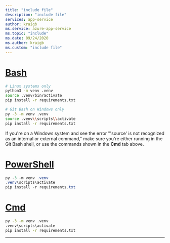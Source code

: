 ```yaml
---
title: "include file"
description: "include file"
services: app-service
author: kraigb
ms.service: azure-app-service
ms.topic: "include"
ms.date: 09/24/2020
ms.author: kraigb
ms.custom: "include file"
---
```


# [Bash](#tab/bash)

```bash
# Linux systems only
python3 -m venv .venv
source .venv/bin/activate
pip install -r requirements.txt

# Git Bash on Windows only
py -3 -m venv .venv
source .venv\\scripts\\activate
pip install -r requirements.txt
```

If you're on a Windows system and see the error "'source' is not recognized as an internal or external command," make sure you're either running in the Git Bash shell, or use the commands shown in the **Cmd** tab above.


# [PowerShell](#tab/powershell)

```powershell
py -3 -m venv .venv
.venv\scripts\activate
pip install -r requirements.txt
```

# [Cmd](#tab/cmd)

```cmd
py -3 -m venv .venv
.venv\scripts\activate
pip install -r requirements.txt
```

---   
